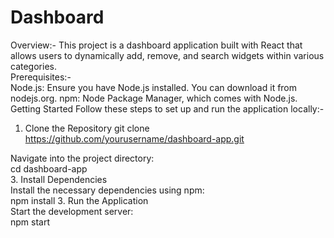 # Dashboard

Overview:-
This project is a dashboard application built with React that allows users to dynamically add, remove, and search widgets within various categories.
<br/>
Prerequisites:-
<br/>
Node.js: Ensure you have Node.js installed. You can download it from nodejs.org.
npm: Node Package Manager, which comes with Node.js.
<br/>
Getting Started
Follow these steps to set up and run the application locally:-
<br/>
1. Clone the Repository
git clone https://github.com/yourusername/dashboard-app.git

Navigate into the project directory:
<br/>
cd dashboard-app
<br/>
3. Install Dependencies
<br/>
Install the necessary dependencies using npm:
<br/>
npm install
3. Run the Application
<br/>
Start the development server:
<br/>
npm start
